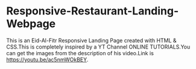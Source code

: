 # Responsive-Restaurant-Landing-Webpage
This is an Eid-Al-Fitr Responsive Landing Page created with HTML & CSS.This is completely inspired by a YT Channel ONLINE TUTORIALS.You can get the images from the description of his video.Link is https://youtu.be/ac5nmWOkBEY.
